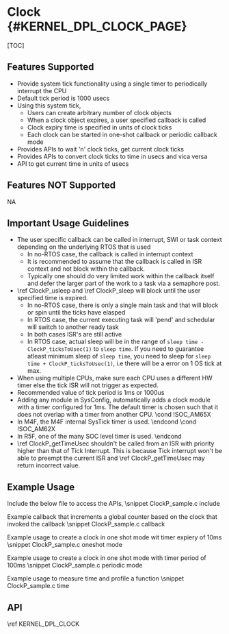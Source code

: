 # Clock {#KERNEL_DPL_CLOCK_PAGE}

[TOC]

## Features Supported

- Provide system tick functionality using a single timer to periodically interrupt the CPU
- Default tick period is 1000 usecs
- Using this system tick,
  - Users can create arbitrary number of clock objects
  - When a clock object expires, a user specified callback is called
  - Clock expiry time is specified in units of clock ticks
  - Each clock can be started in one-shot callback or periodic callback mode
- Provides APIs to wait 'n' clock ticks, get current clock ticks
- Provides APIs to convert clock ticks to time in usecs and vica versa
- API to get current time in units of usecs

## Features NOT Supported

NA

## Important Usage Guidelines

- The user specific callback can be called in interrupt, SWI or task context depending on the underlying RTOS that is used
  - In no-RTOS case, the callback is called in interrupt context
  - It is recommended to assume that the callback is called in ISR context and not block within the callback.
  - Typically one should do very limited work within the callback itself and defer the larger part of the work to a task via a semaphore post.
- \ref ClockP_usleep and \ref ClockP_sleep will block until the user specified time is expired.
  - In no-RTOS case, there is only a single main task and that will block or spin until the ticks have elasped
  - In RTOS case, the current executing task will 'pend' and schedular will switch to another ready task
  - In both cases ISR's are still active
  - In RTOS case, actual sleep will be in the range of `sleep time - ClockP_ticksToUsec(1)` to `sleep time`. If you need to guarantee atleast minimum
    sleep of `sleep time`, you need to sleep for `sleep time + ClockP_ticksToUsec(1)`, i.e there will be a error on 1 OS tick at max.
- When using multiple CPUs, make sure each CPU uses a different HW timer else the tick ISR will not trigger as expected.
- Recommended value of tick period is 1ms or 1000us
- Adding any module in SysConfig, automatically adds a clock module with a timer configured for 1ms. The default timer is chosen
  such that it does not overlap with a timer from another CPU.
\cond !SOC_AM65X
- In M4F, the M4F internal SysTick timer is used.
\endcond
\cond !SOC_AM62X
- In R5F, one of the many SOC level timer is used.
\endcond
- \ref ClockP_getTimeUsec shouldn't be called from an ISR with priority higher than that of Tick Interrupt. This is because Tick interrupt won't be able to preempt the current ISR and \ref ClockP_getTimeUsec may return incorrect value.

## Example Usage

Include the below file to access the APIs,
\snippet ClockP_sample.c include

Example callback that increments a global counter based on the clock that invoked the callback
\snippet ClockP_sample.c callback

Example usage to create a clock in one shot mode wit timer expiery of 10ms
\snippet ClockP_sample.c oneshot mode

Example usage to create a clock in one shot mode with timer period of 100ms
\snippet ClockP_sample.c periodic mode

Example usage to measure time and profile a function
\snippet ClockP_sample.c time

## API

\ref KERNEL_DPL_CLOCK